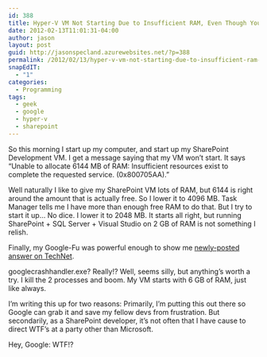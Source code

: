 ```yaml
---
id: 388
title: Hyper-V VM Not Starting Due to Insufficient RAM, Even Though You Have Enough? Kill googlecrashhandler.exe
date: 2012-02-13T11:01:31-04:00
author: jason
layout: post
guid: http://jasonspecland.azurewebsites.net/?p=388
permalink: /2012/02/13/hyper-v-vm-not-starting-due-to-insufficient-ram-even-though-you-have-enough-kill-googlecrashhandler-exe/
snapEdIT:
  - "1"
categories:
  - Programming
tags:
  - geek
  - google
  - hyper-v
  - sharepoint
---
```

So this morning I start up my computer, and start up my SharePoint Development VM. I get a message saying that my VM won&#8217;t start. It says &#8220;Unable to allocate 6144 MB of RAM: Insufficient resources exist to complete the requested service. (0x800705AA).&#8221;

Well naturally I like to give my SharePoint VM lots of RAM, but 6144 is right around the amount that is actually free. So I lower it to 4096 MB. Task Manager tells me I have more than enough free RAM to do that. But I try to start it up&#8230; No dice. I lower it to 2048 MB. It starts all right, but running SharePoint + SQL Server + Visual Studio on 2 GB of RAM is not something I relish.

Finally, my Google-Fu was powerful enough to show me [newly-posted answer on TechNet](http://social.technet.microsoft.com/Forums/en-US/winserverhyperv/thread/31eab821-a7fd-40b4-9f3a-08a13fc1bc22).

googlecrashhandler.exe? Really!? Well, seems silly, but anything&#8217;s worth a try. I kill the 2 processes and boom. My VM starts with 6 GB of RAM, just like always.

I&#8217;m writing this up for two reasons: Primarily, I&#8217;m putting this out there so Google can grab it and save my fellow devs from frustration. But secondarily, as a SharePoint developer, it&#8217;s not often that I have cause to direct WTF&#8217;s at a party other than Microsoft.

Hey, Google: WTF!?